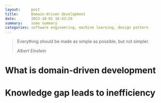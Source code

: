 ```yaml
---
layout:     post
title:      Domain-driven development
date:       2023-10-01 16:43:29
summary:    some summary
categories: software engineering, machine learning, design pattern
---
```


<blockquote>
  <p>Everything should be made as simple as possible, but not simpler.</p>
  <footer><cite title="Albert Einstein">Albert Einstein</cite></footer>
</blockquote>

# What is domain-driven development

# Knowledge gap leads to inefficiency

# 